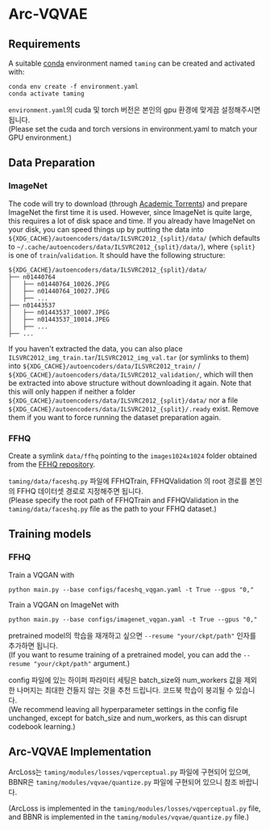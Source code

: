 # Arc-VQVAE


## Requirements
A suitable [conda](https://conda.io/) environment named `taming` can be created
and activated with:

```
conda env create -f environment.yaml
conda activate taming
```

`environment.yaml`의 cuda 및 torch 버전은 본인의 gpu 환경에 맞게끔 설정해주시면 됩니다.  
(Please set the cuda and torch versions in environment.yaml to match your GPU environment.)



## Data Preparation

### ImageNet
The code will try to download (through [Academic
Torrents](http://academictorrents.com/)) and prepare ImageNet the first time it
is used. However, since ImageNet is quite large, this requires a lot of disk
space and time. If you already have ImageNet on your disk, you can speed things
up by putting the data into
`${XDG_CACHE}/autoencoders/data/ILSVRC2012_{split}/data/` (which defaults to
`~/.cache/autoencoders/data/ILSVRC2012_{split}/data/`), where `{split}` is one
of `train`/`validation`. It should have the following structure:

```
${XDG_CACHE}/autoencoders/data/ILSVRC2012_{split}/data/
├── n01440764
│   ├── n01440764_10026.JPEG
│   ├── n01440764_10027.JPEG
│   ├── ...
├── n01443537
│   ├── n01443537_10007.JPEG
│   ├── n01443537_10014.JPEG
│   ├── ...
├── ...
```

If you haven't extracted the data, you can also place
`ILSVRC2012_img_train.tar`/`ILSVRC2012_img_val.tar` (or symlinks to them) into
`${XDG_CACHE}/autoencoders/data/ILSVRC2012_train/` /
`${XDG_CACHE}/autoencoders/data/ILSVRC2012_validation/`, which will then be
extracted into above structure without downloading it again.  Note that this
will only happen if neither a folder
`${XDG_CACHE}/autoencoders/data/ILSVRC2012_{split}/data/` nor a file
`${XDG_CACHE}/autoencoders/data/ILSVRC2012_{split}/.ready` exist. Remove them
if you want to force running the dataset preparation again.


### FFHQ
Create a symlink `data/ffhq` pointing to the `images1024x1024` folder obtained
from the [FFHQ repository](https://github.com/NVlabs/ffhq-dataset).

`taming/data/faceshq.py` 파일에 FFHQTrain, FFHQValidation 의 root 경로를 본인의 FFHQ 데이터셋 경로로 지정해주면 됩니다.  
(Please specify the root path of FFHQTrain and FFHQValidation in the `taming/data/faceshq.py` file as the path to your FFHQ dataset.)



## Training models

### FFHQ

Train a VQGAN with
```
python main.py --base configs/faceshq_vqgan.yaml -t True --gpus "0,"
```

Train a VQGAN on ImageNet with
```
python main.py --base configs/imagenet_vqgan.yaml -t True --gpus "0,"
```

pretrained model의 학습을 재개하고 싶으면 `--resume "your/ckpt/path"` 인자를 추가하면 됩니다.  
(If you want to resume training of a pretrained model, you can add the `--resume "your/ckpt/path"` argument.)


config 파일에 있는 하이퍼 파라미터 세팅은 batch_size와 num_workers 값을 제외한 나머지는 최대한 건들지 않는 것을 추천 드립니다. 코드북 학습이 붕괴될 수 있습니다.  
(We recommend leaving all hyperparameter settings in the config file unchanged, except for batch_size and num_workers, as this can disrupt codebook learning.)

## Arc-VQVAE Implementation

ArcLoss는 `taming/modules/losses/vqperceptual.py` 파일에 구현되어 있으며,  
BBNR은 `taming/modules/vqvae/quantize.py` 파일에 구현되어 있으니 참조 바랍니다. 

(ArcLoss is implemented in the `taming/modules/losses/vqperceptual.py` file,  
and BBNR is implemented in the `taming/modules/vqvae/quantize.py` file.)